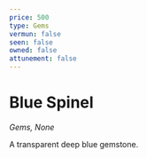 ```yaml
---
price: 500
type: Gems
vermun: false
seen: false
owned: false
attunement: false
---
```

# Blue Spinel

*Gems, None*

A transparent deep blue gemstone.